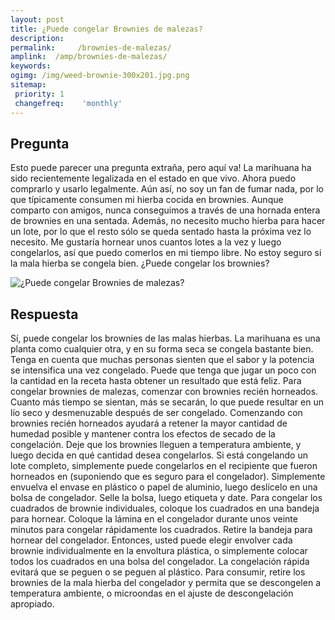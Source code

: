 ```yaml
---
layout: post
title: ¿Puede congelar Brownies de malezas?  
description: 
permalink:     /brownies-de-malezas/
amplink:  /amp/brownies-de-malezas/
keywords: 
ogimg: /img/weed-brownie-300x201.jpg.png
sitemap:
 priority: 1
 changefreq:    'monthly'
---
```




## Pregunta

Esto puede parecer una pregunta extraña, pero aquí va! La marihuana ha sido recientemente legalizada en el estado en que vivo. Ahora puedo comprarlo y usarlo legalmente. Aún así, no soy un fan de fumar nada, por lo que típicamente consumen mi hierba cocida en brownies. Aunque comparto con amigos, nunca conseguimos a través de una hornada entera de brownies en una sentada. Además, no necesito mucho hierba para hacer un lote, por lo que el resto sólo se queda sentado hasta la próxima vez lo necesito. Me gustaría hornear unos cuantos lotes a la vez y luego congelarlos, así que puedo comerlos en mi tiempo libre. No estoy seguro si la mala hierba se congela bien. ¿Puede congelar los brownies?


![¿Puede congelar Brownies de malezas?](https://sepuedecongelar.com/img/weed-brownie-300x201.jpg "¿Puede congelar Brownies de malezas?" )


## Respuesta

Sí, puede congelar los brownies de las malas hierbas. La marihuana es una planta como cualquier otra, y en su forma seca se congela bastante bien. Tenga en cuenta que muchas personas sienten que el sabor y la potencia se intensifica una vez congelado. Puede que tenga que jugar un poco con la cantidad en la receta hasta obtener un resultado que está feliz.
Para congelar brownies de malezas, comenzar con brownies recién horneados. Cuanto más tiempo se sientan, más se secarán, lo que puede resultar en un lío seco y desmenuzable después de ser congelado. Comenzando con brownies recién horneados ayudará a retener la mayor cantidad de humedad posible y mantener contra los efectos de secado de la congelación. Deje que los brownies lleguen a temperatura ambiente, y luego decida en qué cantidad desea congelarlos.
Si está congelando un lote completo, simplemente puede congelarlos en el recipiente que fueron horneados en (suponiendo que es seguro para el congelador). Simplemente envuelva el envase en plástico o papel de aluminio, luego deslícelo en una bolsa de congelador. Selle la bolsa, luego etiqueta y date. Para congelar los cuadrados de brownie individuales, coloque los cuadrados en una bandeja para hornear. Coloque la lámina en el congelador durante unos veinte minutos para congelar rápidamente los cuadrados.
Retire la bandeja para hornear del congelador. Entonces, usted puede elegir envolver cada brownie individualmente en la envoltura plástica, o simplemente colocar todos los cuadrados en una bolsa del congelador. La congelación rápida evitará que se peguen o se peguen al plástico. Para consumir, retire los brownies de la mala hierba del congelador y permita que se descongelen a temperatura ambiente, o microondas en el ajuste de descongelación apropiado.